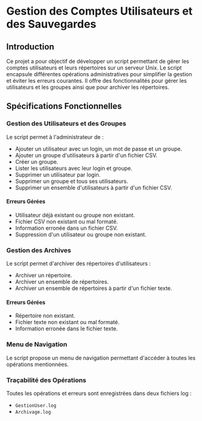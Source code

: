 # Gestion des Comptes Utilisateurs et des Sauvegardes

## Introduction

Ce projet a pour objectif de développer un script permettant de gérer les comptes utilisateurs et leurs répertoires sur un serveur Unix. Le script encapsule différentes opérations administratives pour simplifier la gestion et éviter les erreurs courantes. Il offre des fonctionnalités pour gérer les utilisateurs et les groupes ainsi que pour archiver les répertoires.

## Spécifications Fonctionnelles

### Gestion des Utilisateurs et des Groupes
Le script permet à l'administrateur de :
- Ajouter un utilisateur avec un login, un mot de passe et un groupe.
- Ajouter un groupe d'utilisateurs à partir d'un fichier CSV.
- Créer un groupe.
- Lister les utilisateurs avec leur login et groupe.
- Supprimer un utilisateur par login.
- Supprimer un groupe et tous ses utilisateurs.
- Supprimer un ensemble d'utilisateurs à partir d'un fichier CSV.

#### Erreurs Gérées
- Utilisateur déjà existant ou groupe non existant.
- Fichier CSV non existant ou mal formaté.
- Information erronée dans un fichier CSV.
- Suppression d'un utilisateur ou groupe non existant.

### Gestion des Archives
Le script permet d'archiver des répertoires d'utilisateurs :
- Archiver un répertoire.
- Archiver un ensemble de répertoires.
- Archiver un ensemble de répertoires à partir d'un fichier texte.

#### Erreurs Gérées
- Répertoire non existant.
- Fichier texte non existant ou mal formaté.
- Information erronée dans le fichier texte.

### Menu de Navigation
Le script propose un menu de navigation permettant d'accéder à toutes les opérations mentionnées.

### Traçabilité des Opérations
Toutes les opérations et erreurs sont enregistrées dans deux fichiers log :
- `GestionUser.log`
- `Archivage.log`
